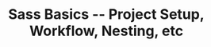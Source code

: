 ---
layout: default
title: Sass Basics -- Project Setup, Workflow, Nesting, etc
page-class: page--sass-basics
---